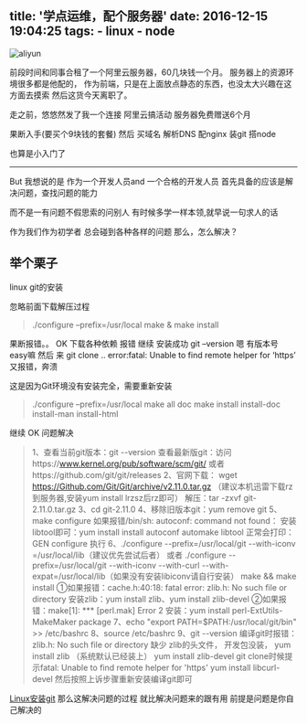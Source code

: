 title: '学点运维，配个服务器'
date: 2016-12-15 19:04:25
tags:
    - linux
    - node
---
![aliyun](http://imgs.ebrun.com/resources/2016_11/2016_11_23/2016112329114798900788972.png)
<!--more-->

前段时间和同事合租了一个阿里云服务器，60几块钱一个月。
服务器上的资源环境很多都是他配的，
作为前端，只是在上面放点静态的东西，也没太大兴趣在这方面去摸索
然后这货今天离职了。

走之前，悠悠然发了我一个连接
阿里云搞活动 服务器免费赠送6个月

果断入手(要买个9块钱的套餐)
然后
买域名
解析DNS
配nginx
装git
搭node

也算是小入门了


----
But 我想说的是
作为一个开发人员and 一个合格的开发人员
首先具备的应该是解决问题，查找问题的能力

而不是一有问题不假思索的问别人
有时候多学一样本领,就早说一句求人的话

作为我们作为初学者
总会碰到各种各样的问题
那么，怎么解决？

## 举个栗子

linux git的安装

忽略前面下载解压过程

> ./configure –prefix=/usr/local
  make & make install

果断报错。。
OK 下载各种依赖
报错
继续
安装成功
git –version
嗯 有版本号
easy嘛
然后 来 git clone ..
error:fatal: Unable to find remote helper for ‘https’
又报错，奔溃

这是因为Git环境没有安装完全，需要重新安装

> ./configure –prefix=/usr/local
  make all doc
  make install install-doc install-man install-html

继续 OK
问题解决

> 1、查看当前git版本：git --version
  查看最新版git：访问https://www.kernel.org/pub/software/scm/git/
  或者https://github.com/git/git/releases
  2、官网下载：
  wget https://Github.com/Git/Git/archive/v2.11.0.tar.gz
  （建议本机迅雷下载rz到服务器,安装yum install lrzsz后rz即可）
  解压：tar -zxvf git-2.11.0.tar.gz
  3、cd git-2.11.0
  4、移除旧版本git：yum remove git
  5、make configure
  如果报错/bin/sh: autoconf: command not found：
  安装libtool即可：yum install install autoconf automake libtool
  正常会打印：GEN configure
  执行
  6、./configure --prefix=/usr/local/git --with-iconv =/usr/local/lib（建议优先尝试后者）
  或者
  ./configure --prefix=/usr/local/git --with-iconv --with-curl --with-expat=/usr/local/lib（如果没有安装libiconv请自行安装）
  make && make install
  ①如果报错：cache.h:40:18: fatal error: zlib.h: No such file or directory
  安装zlib：yum install zlib、yum install zlib-devel
  ②如果报错：make[1]: *** [perl.mak] Error 2
  安装：yum install perl-ExtUtils-MakeMaker package
  7、echo "export PATH=$PATH:/usr/local/git/bin" >> /etc/bashrc
  8、source /etc/bashrc
  9、git --version
  编译git时报错： zlib.h: No such file or directory
      缺少 zlib的头文件， 开发包没装，
      yum install zlib （系统默认已经装上）
      yum install zlib-devel 
  git clone时候提示fatal: Unable to find remote helper for 'https'
  yum install libcurl-devel
  然后按照上诉步骤重新安装编译git即可


[Linux安装git](https://www.cnblogs.com/lhbryant/p/6928894.html)
那么这解决问题的过程 就比解决问题来的跟有用
前提是问题是你自己解决的


